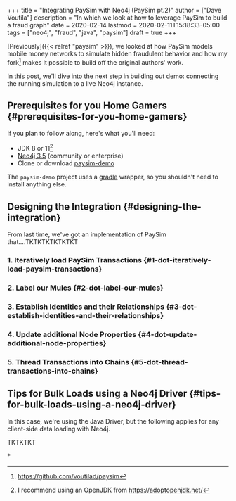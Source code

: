+++
title = "Integrating PaySim with Neo4j (PaySim pt.2)"
author = ["Dave Voutila"]
description = "In which we look at how to leverage PaySim to build a fraud graph"
date = 2020-02-14
lastmod = 2020-02-11T15:18:33-05:00
tags = ["neo4j", "fraud", "java", "paysim"]
draft = true
+++

[Previously]({{< relref "paysim" >}}), we looked at how PaySim models mobile money networks to
simulate hidden fraudulent behavior and how my fork[^fn:1] makes it
possible to build off the original authors' work.

In this post, we'll dive into the next step in building out demo:
connecting the running simulation to a live Neo4j instance.


## Prerequisites for you Home Gamers {#prerequisites-for-you-home-gamers}

If you plan to follow along, here's what you'll need:

-   JDK 8 or 11[^fn:2]
-   [Neo4j 3.5](https://neo4j.com/download) (community or enterprise)
-   Clone or download [paysim-demo](https://github.com/voutilad/paysim-demo)

The `paysim-demo` project uses a [gradle](https://gradle.org/) wrapper, so you shouldn't need
to install anything else.


## Designing the Integration {#designing-the-integration}

From last time, we've got an implementation of PaySim
that....TKTKTKTKTKTKT


### 1. Iteratively load PaySim Transactions {#1-dot-iteratively-load-paysim-transactions}


### 2. Label our Mules {#2-dot-label-our-mules}


### 3. Establish Identities and their Relationships {#3-dot-establish-identities-and-their-relationships}


### 4. Update additional Node Properties {#4-dot-update-additional-node-properties}


### 5. Thread Transactions into Chains {#5-dot-thread-transactions-into-chains}


## Tips for Bulk Loads using a Neo4j Driver {#tips-for-bulk-loads-using-a-neo4j-driver}

In this case, we're using the Java Driver, but the following applies
for any client-side data loading with Neo4j.

TKTKTKT

\*

[^fn:1]: <https://github.com/voutilad/paysim>
[^fn:2]: I recommend using an OpenJDK from <https://adoptopenjdk.net/>
